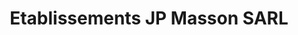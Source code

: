 ---
title: "Etablissements JP Masson SARL"
url: /houville-en-vexin/etablissements-jp-masson-sarl/
shop: pièces de voitures
---